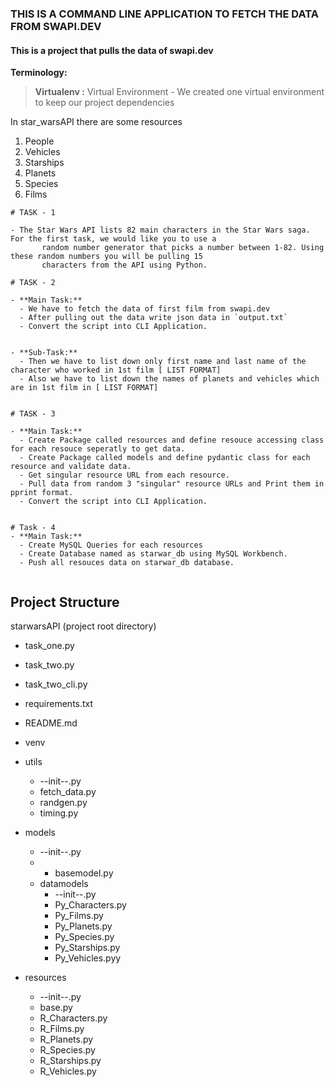### THIS IS A COMMAND LINE APPLICATION TO FETCH THE DATA FROM SWAPI.DEV

#### This is a project that pulls the data of swapi.dev

**Terminology:** 
> **Virtualenv :** Virtual Environment - We created one virtual environment to keep our project dependencies


In star_warsAPI there are some resources
  1) People
  2) Vehicles 
  3) Starships
  4) Planets 
  5) Species
  6) Films

````
# TASK - 1 
    
- The Star Wars API lists 82 main characters in the Star Wars saga. For the first task, we would like you to use a 
       random number generator that picks a number between 1-82. Using these random numbers you will be pulling 15 
       characters from the API using Python.
````

````
# TASK - 2

- **Main Task:**
  - We have to fetch the data of first film from swapi.dev
  - After pulling out the data write json data in `output.txt`
  - Convert the script into CLI Application.


- **Sub-Task:** 
  - Then we have to list down only first name and last name of the character who worked in 1st film [ LIST FORMAT]
  - Also we have to list down the names of planets and vehicles which are in 1st film in [ LIST FORMAT]
  
````

````
# TASK - 3

- **Main Task:** 
  - Create Package called resources and define resouce accessing class for each resouce seperatly to get data.
  - Create Package called models and define pydantic class for each resource and validate data.
  - Get singular resource URL from each resource.
  - Pull data from random 3 "singular" resource URLs and Print them in pprint format.
  - Convert the script into CLI Application.
        
````

````
# Task - 4
- **Main Task:**
  - Create MySQL Queries for each resources
  - Create Database named as starwar_db using MySQL Workbench.
  - Push all resouces data on starwar_db database.
        
````
    
## Project Structure

starwarsAPI (project root directory)

  - task_one.py 
  - task_two.py
  - task_two_cli.py
  - requirements.txt
  - README.md 
  - venv  
  - utils
      - --init--.py
      - fetch_data.py
      - randgen.py
      - timing.py
  - models
      - --init--.py
      - - basemodel.py
      - datamodels
          - --init--.py
          - Py_Characters.py
          - Py_Films.py
          - Py_Planets.py
          - Py_Species.py
          - Py_Starships.py
          - Py_Vehicles.pyy
      
  - resources
      - --init--.py
      - base.py
      - R_Characters.py
      - R_Films.py
      - R_Planets.py
      - R_Species.py
      - R_Starships.py
      - R_Vehicles.py